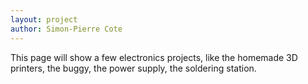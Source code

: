 ```yaml
---
layout: project
author: Simon-Pierre Cote
---
```

This page will show a few electronics projects, like the homemade 3D printers, the buggy, the power supply, the soldering station.  
